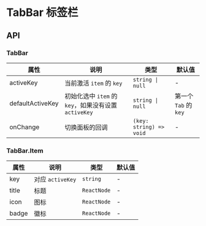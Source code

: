 # TabBar 标签栏

<code src="./demos/index.tsx"></code>

## API

### TabBar

| 属性             | 说明                                                 | 类型                    | 默认值                |
| ---------------- | ---------------------------------------------------- | ----------------------- | --------------------- |
| activeKey        | 当前激活 `item` 的 `key`                             | `string \| null`        | -                     |
| defaultActiveKey | 初始化选中 `item` 的 `key`，如果没有设置 `activeKey` | `string \| null`        | 第一个 `Tab` 的 `key` |
| onChange         | 切换面板的回调                                       | `(key: string) => void` | -                     |

### TabBar.Item

| 属性  | 说明             | 类型        | 默认值 |
| ----- | ---------------- | ----------- | ------ |
| key   | 对应 `activeKey` | `string`    | -      |
| title | 标题             | `ReactNode` | -      |
| icon  | 图标             | `ReactNode` | -      |
| badge | 徽标             | `ReactNode` | -      |
